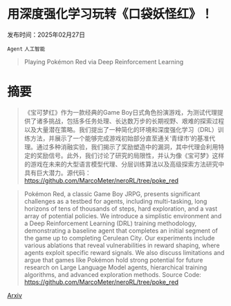 # 用深度强化学习玩转《口袋妖怪红》！

发布时间：2025年02月27日

`Agent` `人工智能`

> Playing Pokémon Red via Deep Reinforcement Learning

# 摘要

> 《宝可梦红》作为一款经典的Game Boy日式角色扮演游戏，为测试代理提供了诸多挑战，包括多任务处理、长达数万步的长期视野、艰难的探索过程以及大量潜在策略。我们提出了一种简化的环境和深度强化学习（DRL）训练方法，并展示了一个能够完成游戏初始部分直至通关‘青绿市’的基准代理。通过多种消融实验，我们揭示了奖励塑造中的漏洞，其中代理会利用特定的奖励信号。此外，我们讨论了研究的局限性，并认为像《宝可梦》这样的游戏在未来的大型语言模型代理、分层训练算法以及高级探索方法研究中具有巨大潜力。源代码：https://github.com/MarcoMeter/neroRL/tree/poke_red

> Pokémon Red, a classic Game Boy JRPG, presents significant challenges as a testbed for agents, including multi-tasking, long horizons of tens of thousands of steps, hard exploration, and a vast array of potential policies. We introduce a simplistic environment and a Deep Reinforcement Learning (DRL) training methodology, demonstrating a baseline agent that completes an initial segment of the game up to completing Cerulean City. Our experiments include various ablations that reveal vulnerabilities in reward shaping, where agents exploit specific reward signals. We also discuss limitations and argue that games like Pokémon hold strong potential for future research on Large Language Model agents, hierarchical training algorithms, and advanced exploration methods. Source Code: https://github.com/MarcoMeter/neroRL/tree/poke_red

[Arxiv](https://arxiv.org/abs/2502.19920)